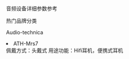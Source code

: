 <title1>音频设备详细参数参考</title1>

<title2>热门品牌分类</title2>

<title3>Audio-technica</title3>
<li>ATH-Mrs7</li>
<table>
佩戴方式：头戴式
用途功能：Hifi耳机，便携式耳机
</table>
